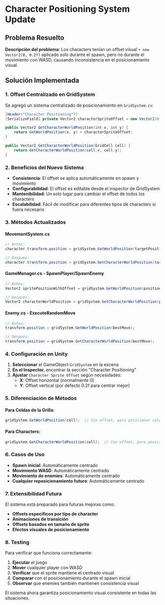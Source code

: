 # Character Positioning System Update

## Problema Resuelto

**Descripción del problema**: Los characters tenían un offset visual `+ new Vector2(0, 0.2f)` aplicado solo durante el spawn, pero no durante el movimiento con WASD, causando inconsistencia en el posicionamiento visual.

## Solución Implementada

### 1. **Offset Centralizado en GridSystem**

Se agregó un sistema centralizado de posicionamiento en `GridSystem.cs`:

```csharp
[Header("Character Positioning")]
[SerializeField] private Vector2 characterSpriteOffset = new Vector2(0, 0.2f);

public Vector2 GetCharacterWorldPosition(int x, int y) {
    return GetWorldPosition(x, y) + characterSpriteOffset;
}

public Vector2 GetCharacterWorldPosition(GridCell cell) {
    return GetCharacterWorldPosition(cell.x, cell.y);
}
```

### 2. **Beneficios del Nuevo Sistema**

- **Consistencia**: El offset se aplica automáticamente en spawn y movimiento
- **Configurabilidad**: El offset es editable desde el inspector de GridSystem
- **Mantenibilidad**: Un solo lugar para cambiar el offset de todos los characters
- **Escalabilidad**: Fácil de modificar para diferentes tipos de characters si fuera necesario

### 3. **Métodos Actualizados**

#### **MovementSystem.cs**

```csharp
// Antes:
character.transform.position = gridSystem.GetWorldPosition(targetPosition);

// Después:
character.transform.position = gridSystem.GetCharacterWorldPosition(targetPosition);
```

#### **GameManager.cs - SpawnPlayer/SpawnEnemy**

```csharp
// Antes:
Vector2 spritePositionWithOffset = gridSystem.GetWorldPosition(position) + new Vector2(0, 0.2f);

// Después:
Vector2 characterWorldPosition = gridSystem.GetCharacterWorldPosition(position);
```

#### **Enemy.cs - ExecuteRandomMove**

```csharp
// Antes:
transform.position = gridSystem.GetWorldPosition(bestMove);

// Después:
transform.position = gridSystem.GetCharacterWorldPosition(bestMove);
```

### 4. **Configuración en Unity**

1. **Seleccionar** el GameObject `GridSystem` en la escena
2. **En el Inspector**, encontrar la sección "Character Positioning"
3. **Ajustar** `Character Sprite Offset` según necesidades:
   - **X**: Offset horizontal (normalmente 0)
   - **Y**: Offset vertical (por defecto 0.2f para centrar mejor)

### 5. **Diferenciación de Métodos**

#### **Para Celdas de la Grilla:**

```csharp
gridSystem.GetWorldPosition(cell);  // Sin offset, para posicionar celdas
```

#### **Para Characters:**

```csharp
gridSystem.GetCharacterWorldPosition(cell);  // Con offset, para posicionar sprites
```

### 6. **Casos de Uso**

- **Spawn inicial**: Automáticamente centrado
- **Movimiento WASD**: Automáticamente centrado  
- **Movimiento de enemies**: Automáticamente centrado
- **Cualquier reposicionamiento futuro**: Automáticamente centrado

### 7. **Extensibilidad Futura**

El sistema está preparado para futuras mejoras como:

- **Offsets específicos por tipo de character**
- **Animaciones de transición**
- **Offsets basados en tamaño de sprite**
- **Efectos visuales de posicionamiento**

### 8. **Testing**

Para verificar que funciona correctamente:

1. **Ejecutar** el juego
2. **Mover** cualquier player con WASD
3. **Verificar** que el sprite mantiene el centrado visual
4. **Comparar** con el posicionamiento durante el spawn inicial
5. **Observar** que enemies también mantienen consistencia visual

El sistema ahora garantiza posicionamiento visual consistente en todas las situaciones.
